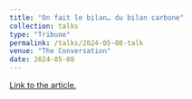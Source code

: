 ```yaml
---
title: "On fait le bilan… du bilan carbone"
collection: talks
type: "Tribune"
permalink: /talks/2024-05-08-talk
venue: "The Conversation"
date: 2024-05-08
---
```

[Link to the article.](https://theconversation.com/on-fait-le-bilan-du-bilan-carbone-229415)

